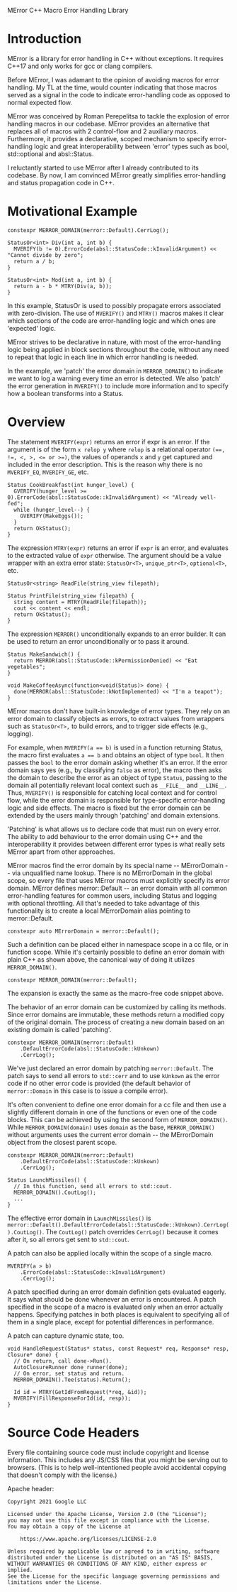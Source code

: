 MError
C++ Macro Error Handling Library

# Introduction
MError is a library for error handling in C++ without exceptions. It requires C++17 and only works for gcc or clang compilers.

Before MError, I was adamant to the opinion of avoiding macros for error handling. My TL at the time, would counter indicating that those macros served as a signal in the code to indicate error-handling code as opposed to normal expected flow.

MError was conceived by Roman Perepelitsa to tackle the explosion of error handling macros in our codebase. MError provides an alternative that replaces all of macros with 2 control-flow and 2 auxiliary macros. Furthermore, it provides a declarative, scoped mechanism to specify error-handling logic and great interoperability between 'error' types such as bool, std::optional and absl::Status.

I reluctantly started to use MError after I already contributed to its codebase. By now, I am convinced MError greatly simplifies error-handling and status propagation code in C++.

# Motivational Example

```
constexpr MERROR_DOMAIN(merror::Default).CerrLog();  

StatusOr<int> Div(int a, int b) {
  MVERIFY(b != 0).ErrorCode(absl::StatusCode::kInvalidArgument) << "Cannot divide by zero";
  return a / b;
}

StatusOr<int> Mod(int a, int b) {
  return a - b * MTRY(Div(a, b));
}
```

In this example, StatusOr<int> is used to possibly propagate errors associated with zero-division. The use of `MVERIFY()` and `MTRY()` macros makes it clear which sections of the code are error-handling logic and which ones are 'expected' logic. 

MError strives to be declarative in nature, with most of the error-handling logic being applied in block sections throughout the code, without any need to repeat that logic in each line in which error handling is needed.

In the example, we 'patch' the error domain in `MERROR_DOMAIN()` to indicate we want to log a warning every time an error is detected. We also 'patch' the error generation in `MVERIFY()` to include more information and to specify how a boolean transforms into a Status. 

# Overview

The statement `MVERIFY(expr)` returns an error if expr is an error. If the argument is of the form `x relop y` where `relop` is a relational operator `(==, !=, <, >, <= or >=)`, the values of operands `x` and `y` get captured and included in the error description. This is the reason why there is no `MVERIFY_EQ`, `MVERIFY_GE`, etc.

```
Status CookBreakfast(int hunger_level) {
  GVERIFY(hunger_level >= 0).ErrorCode(absl::StatusCode::kInvalidArgument) << "Already well-fed";
  while (hunger_level--) {
    GVERIFY(MakeEggs());
  }
  return OkStatus();
}
```

The expression `MTRY(expr)` returns an error if `expr` is an error, and evaluates to the extracted value of `expr` otherwise. The argument should be a value wrapper with an extra error state: `StatusOr<T>`, `unique_ptr<T>`, `optional<T>`, etc.

```
StatusOr<string> ReadFile(string_view filepath);

Status PrintFile(string_view filepath) {
  string content = MTRY(ReadFile(filepath));
  cout << content << endl;
  return OkStatus();
}
```

The expression `MERROR()` unconditionally expands to an error builder. It can be used to return an error unconditionally or to pass it around.

```
Status MakeSandwich() {
  return MERROR(absl::StatusCode::kPermissionDenied) << "Eat vegetables";
}

void MakeCoffeeAsync(function<void(Status)> done) {
  done(MERROR(absl::StatusCode::kNotImplemented) << "I'm a teapot");
}
```

MError macros don't have built-in knowledge of error types. They rely on an error domain to classify objects as errors, to extract values from wrappers such as `StatusOr<T>,` to build errors, and to trigger side effects (e.g., logging). 

For example, when `MVERIFY(a == b)` is used in a function returning Status, the macro first evaluates `a == b` and obtains an object of type `bool`. It then passes the `bool` to the error domain asking whether it's an error. If the error domain says yes (e.g., by classifying `false` as error), the macro then asks the domain to describe the error as an object of type `Status`, passing to the domain all potentially relevant local context such as `__FILE__` and `__LINE__`. Thus,  `MVERIFY()` is responsible for catching local context and for control flow, while the error domain is responsible for type-specific error-handling logic and side effects. The macro is fixed but the error domain can be extended by the users mainly through 'patching' and domain extensions.

'Patching' is what allows us to declare code that must run on every error. The ability to add behaviour to the error domain using C++ and the interoperability it provides between different error types is what really sets MError apart from other approaches.

MError macros find the error domain by its special name -- MErrorDomain -- via unqualified name lookup. There is no MErrorDomain in the global scope, so every file that uses MError macros must explicitly specify its error domain. MError defines merror::Default -- an error domain with all common error-handling features for common users, including Status and logging with optional throttling. All that's needed to take advantage of this functionality is to create a local MErrorDomain alias pointing to merror::Default.

```
constexpr auto MErrorDomain = merror::Default();
```

Such a definition can be placed either in namespace scope in a cc file, or in function scope. While it's certainly possible to define an error domain with plain C++ as shown above, the canonical way of doing it utilizes `MERROR_DOMAIN()`.

```
constexpr MERROR_DOMAIN(merror::Default);
```

The expansion is exactly the same as the macro-free code snippet above.

The behavior of an error domain can be customized by calling its methods. Since error domains are immutable, these methods return a modified copy of the original domain. The process of creating a new domain based on an existing domain is called 'patching'.

```
constexpr MERROR_DOMAIN(merror::Default)
    .DefaultErrorCode(absl::StatusCode::kUnkown)
    .CerrLog();
```

We've just declared an error domain by patching `merror::Default`. The patch says to send all errors to `std::cerr` and to use `kUnkown` as the error code if no other error code is provided (the default behavior of `merror::Domain` in this case is to issue a compile error).

It's often convenient to define one error domain for a cc file and then use a slightly different domain in one of the functions or even one of the code blocks. This can be achieved by using the second form of `MERROR_DOMAIN()`. While `MERROR_DOMAIN(domain)` uses `domain` as the base, `MERROR_DOMAIN()` without arguments uses the current error domain -- the MErrorDomain object from the closest parent scope.

```
constexpr MERROR_DOMAIN(merror::Default)
    .DefaultErrorCode(absl::StatusCode::kUnkown)
    .CerrLog();

Status LaunchMissiles() {
  // In this function, send all errors to std::cout.
  MERROR_DOMAIN().CoutLog();
  ...
}
```

The effective error domain in `LaunchMissiles()` is `merror::Default().DefaultErrorCode(absl::StatusCode::kUnkown).CerrLog().CoutLog()`. The `CoutLog()` patch overrides `CerrLog()` because it comes after it, so all errors get sent to `std::cout`.

A patch can also be applied locally within the scope of a single macro.

```
MVERIFY(a > b)
    .ErrorCode(absl::StatusCode::kInvalidArgument)
    .CerrLog();
```

A patch specified during an error domain definition gets evaluated eagerly. It says what should be done whenever an error is encountered. A patch specified in the scope of a macro is evaluated only when an error actually happens. Specifying patches in both places is equivalent to specifying all of them in a single place, except for potential differences in performance.

<!--
Thus, the following three functions have equivalent behavior.

Status MixedPatches(int n) {
  constexpr GERROR_DOMAIN(gerror::Default)
      .Log(WARNING);
  GVERIFY(n > 0)
      .ErrorCode(INVALID_ARGUMENT)
      .Log(ERROR);
  ...
}

Status DomainPatch(int n) {
  constexpr GERROR_DOMAIN(gerror::Default)
      .Log(WARNING)
      .ErrorCode(INVALID_ARGUMENT)
      .Log(ERROR);
  GVERIFY(n > 0);
  ...
}

Status MacroPatch(int n) {
  constexpr GERROR_DOMAIN(gerror::Default);
  GVERIFY(n > 0)
      .Log(WARNING)
      .ErrorCode(INVALID_ARGUMENT)
      .Log(ERROR);
  ...
}
-->

A patch can capture dynamic state, too.

```
void HandleRequest(Status* status, const Request* req, Response* resp, Closure* done) {
  // On return, call done->Run().
  AutoClosureRunner done_runner(done);
  // On error, set status and return.
  MERROR_DOMAIN().Tee(status).Return();

  Id id = MTRY(GetIdFromRequest(*req, &id));
  MVERIFY(FillResponseForId(id, resp));
}
```
<!--
Extra functionality can be added to an error domain via extensions. For example, we could add the ability to increment a counter on error for monitoring. For this, we would need to implement a Monitoring extension and augment gerror::Domain with it. The usage would look as follows:

// The Monitoring extension adds method `Inc(string_view)` to the error domain.
// Unless `Inc` is called, the behavior of the domain is unchanged.
constexpr GERROR_DOMAIN(gerror::Domain).With(Monitoring);

Status VerifyUser(const User& user) {
  // On error within this function, increment "invalid-user" counter.
  GERROR_DOMAIN().Inc("invalid-user");
  // On error, increment "missing-gaia" counter.
  GVERIFY(user.has_gaia()).Inc("missing-gaia");
  GVERIFY(user.gaia() >= 0).Inc("negative-gaia");
  return OkStatus();
}

gerror::Default is in fact a collection of some two dozen extensions, each responsible for one aspect of the error domain's behavior: DescriptionBuilder enables streaming of error description with operator <<, AcceptOptional enables arguments of type optional<T>, etc.

Performance
Portability
Reference
Symbols
Dependencies
Macros
GERROR_DOMAIN
GERROR
GVERIFY
Expression Decomposition
GTRY
GASSIGN
Error Domain
GErrorDomain
Builder Patch
Status Error Code
Domain Patch
Error Types
Verify Errors
Try Errors
Return Errors
Side Errors
Gotchas
Return Error Type
Void Return Type
Automatic Return Type
GTRY in Expressions
GASSIGN and temporaries
Advanced Features
Introduction


The GTRY() conundrum and

GTRY() uses three GCC and clang compiler extensions: __COUNTER__, statement expressions and the elvis operator (x?:y). It doesn't work with other compilers.

Statement expressions are a non-standard way to create returning expressions, alternatives include both coroutines -- possibly standardized on C++20 -- and throw expressions.

Syntactically, none of those approaches really satisfy me. After successfully adapting coroutines to provide a GTRY() equivalent, the resulting coroutine solution feels backwards. It is my opinion that the language should provide a returning expression syntax first  --one that doesn't use exceptions-- and that coroutines and other features should be built on top of it.

Users with unusual requirements can assemble their own error domains based on the subset of the official extensions that they find useful and replace others with their own implementations. This flexibility is key to arresting the proliferation of error handling macros: if everything can be done by tweaking an error domain with plain C++, there is no need to define new macros.

However, extension implementation is not easy, and as such it is currently discouraged for GError users to create extensions without informing/including gerror-dev@, I hope that C++14 will significantly simplify error domain extensions.

Within google3 the standard error type is Status. When working with legacy or third party code it's occasionally necessary to deal with other kinds of error types and error reporting mechanisms. With a suitable extension, GError can translate foreign error-handling policy to the language of Status, thus restricting and encapsulating the use of custom error policy to a narrow scope.

StatusOr<size_t> CurrentThreadStackSize() {
  // The PThread extension instructs the error domain to handle arguments of
  // type int as pthread error codes.
  GERROR_DOMAIN(gerror::Default).With(PThread);

  pthread_attr_t attr = {};
  GVERIFY(pthread_getattr_np(pthread_self(), &attr));
  size_t stack_size = 0;
  GVERIFY(pthread_attr_getstacksize(&attr, &stack_size));
  GVERIFY(pthread_attr_destroy(&attr));
  return stack_size;
}


TODO(iserna): Indicate which extensions that will not be included in the default domain are in the pipeline.
Performance
Error path has negligible overhead compared to the equivalent hand-written code. In the case of GTRY(), the slowest of all macros, the overhead is around 1.5ns. Successful paths of GVERIFY() and GTRY() have no overhead.
Portability
GTRY() uses three GCC and clang compiler extensions: __COUNTER__, statement expressions and the elvis operator (x?:y). It doesn't work with other compilers. The rest of the library uses standard C++11.
Reference
Symbols
GERROR_DOMAIN
GERROR
GVERIFY
GTRY
GASSIGN
gerror::Default
Dependencies
Build target: //util/gerror.
Include header: util/gerror/gerror.h.
Macros
GERROR_DOMAIN
GERROR_DOMAIN() defines an error domain in the current scope. Other GError macros such as GVERIFY() and GTRY() rely on the error domain to perform their duties.

GERROR_DOMAIN(Base) expands to const auto GErrorDomain = (Base()), which allows you to apply a policy patch by pasting it after the macro. It can be optionally preceded by constexpr.

constexpr GERROR_DOMAIN(gerror::Default).Log(ERROR);


GERROR_DOMAIN() without arguments expands to two declarations:

const auto& _unique_variable_ = GErrorDomain;
const auto GErrorDomain = _unique_variable_


You can use this form to patch an error domain that you already have in scope. For example, suppose you have GErrorDomain in the file scope and want to use GErrorDomain.Log(ERROR) as your error domain in one of the functions.

// At the top of foo.cc.
//
// Within foo.cc, the error domain is
// gerror::Default().DefaultErrorCode(UNKNOWN).
constexpr GERROR_DOMAIN(gerror::Default).DefaultErrorCode(UNKNOWN);

Status Foo(int n) {
  // Within `Foo()`, the error domain is
  // gerror::Default().DefaultErrorCode(UNKNOWN).Log(ERROR).
  GERROR_DOMAIN().Log(ERROR);
  ...
}

GERROR
GERROR() creates an error, which can be returned or passed around.

Status F() {
  return GERROR().ErrorCode(UNIMPLEMENTED) << "Sorry";
}


Simplified expansion:
Status F() {
  return GErrorDomain().GetErrorBuilder(...).ErrorCode(UNIMPLEMENTED) << "Sorry";
}

GVERIFY
GVERIFY(expr) evaluates its argument and returns if it's an error.

Status F(int n) {
  GVERIFY(n > 0).ErrorCode(INVALID_ARGUMENT) << "Nope";
  ...
}


Simplified expansion:
Status F(int n) {
  const auto& domain = GErrorDomain();
  if (domain.IsVerifyError(n > 0))
    return domain.GetErrorBuilder(...).ErrorCode(INVALID_ARGUMENT) << "Nope";
  ...
}

Expression Decomposition
If the argument of GVERIFY() is of the form x relop y where relop is a relational operator (==, !=, <, >, <= or >=), the values of x and y get captured and included in the error description. This is the reason why there is no GVERIFY_EQ(), GVERIFY_GE(), etc.

Status F(int n, int m) {
  // Status description:
  //    foo/bar/baz.cc:195: GVERIFY(n + 1 < m)
  //    Same as: GVERIFY(42 < 24)
  GVERIFY(n + 1 < m);
  ...
}


Parenthesize the expression to disable its decomposition
// Disable expression decomposition.
// The values of n + 1 and m won't be captured.
GVERIFY((n + 1 < m));

GTRY
GTRY(expr) is an expression that unwraps the expression argument if the argument is not an error, otherwise it returns from the current function with the appropriate error type.

StatusOr<int> N();

StatusOr<string> S() {
  int n = GTRY(N());
  return StrCat(n);
}


Simplified expansion:

StatusOr<int> N();

StatusOr<string> S() {
  int n = ({
    const auto& domain = GErrorDomain();
    auto&& input = N();
    if (domain.IsTryError(input)) return domain.GetErrorBuilder(...);
    domain.GetValue(input);
  });
  return StrCat(n);
}


The complete expansion is obviously more complicated to be able to deal with references and temporaries in the argument expression. GTRY(expr) works every time expr should work, i.e. all temporaries last until the end of the full expression which contains GTRY().
Error Domain
The macros rely on an error domain for figuring out whether a given value is an error, for building errors for returning, etc. They find the current error domain by evaluating GErrorDomain().
GErrorDomain
There is no GErrorDomain in the global namespace, so you have to explicitly bring in the error domain you want to use into current scope before you can use GError macros. In order to use the default error domain, put the following at the top of the .cc file right after the using-declarations together with other file-level constants.

constexpr GERROR_DOMAIN(gerror::Default);


You can also define GErrorDomain in block scope.
Builder Patch
An error builder is created whenever an error is detected. It's responsible for constructing the return value. A builder patch is a sequence of function and operator calls on an error builder. It allows you to customize the return value and trigger side effects. The builder patch is evaluated only on the error path.

GERROR() ${builder-patch};
GVERIFY(expr) ${builder-patch};
GTRY(expr, _ ${builder-patch});
GTRY(expr, ${builder-patch});  // only if ${builder-patch} starts with Foo(...)


GERROR() << "blah";
GERROR().ErrorCode(INTERNAL) << "blah";

GVERIFY(n > 0) << "blah";
GVERIFY(n > 0).ErrorCode(INTERNAL) << "blah";

GTRY(expr, _ << "blah");
GTRY(expr, ErrorCode(INTERNAL) << "blah");

// Technically valid but uncommon.
GTRY(expr, _.ErrorCode() << "blah");


Some of the builder patches currently supported by gerror::Default:
<< "blah" << 42 << "blah": fill error description.
ErrorCode(INTERNAL): set error code.
DefaultErrorCode(UNKNOWN): set default error code.
Return(val): return the specified value.
Return<T>(): return an error of the specified type.
Return() or Return<void>(): return void.
Tee(ptr_to_error): fill the error (can be RPC, Task, Status, etc.). 
Tee(callable): If the callable takes no arguments or it can be called with the generated culprit. functor will be called on error.
Log(ERROR): log on error.
Status Error Code
When returning Status or StatusOr<T> GError macros need to figure out which error code to use. They apply the following algorithm:

if ErrorCode() specified {
  use ErrorCode()
}
if input has error code {
  use input error code
}
if DefaultErrorCode() specified {
  use DefaultErrorCode()
}
compile error


Here's an example:
constexpr GERROR_DOMAIN(gerror::Default).DefaultErrorCode(d);
GVERIFY(status);  // it's `status.code()`
GVERIFY(status).ErrorCode(e);  // it's `e`
GVERIFY(n > 0);  // it's d


If you call ErrorCode() or DefaultErrorCode() multiple times, the last call wins. Builder patches are applied after domain patches, which means that ErrorCode() on builder overrides any prior ErrorCode() calls on the domain.
Domain Patch

A domain is the result of evaluation of GErrorDomain(). It's responsible for classifying input values as errors or non-errors and for extracting values from wrappers such as StatusOr<T>. Each execution of a GError macro creates its own domain. 

You can apply a domain patch and save the result in a local GErrorDomain. This way all macros using the domain will have their behavior changed.

constexpr GERROR_DOMAIN(gerror::Default) ${policy-patch};


constexpr GERROR_DOMAIN(gerror::Default).CLib();
GVERIFY(nice(39));  // CLib() is implicit


Domain patches can't be applied to error builders. It's too late to tell the builder how to distinguish between error and non-error inputs -- the input has already been tested and found erroneous at that point.

// Compile error: CLib() is a domain only patch and can't be applied to error 
// builders.
GVERIFY(nice(39)).CLib();


Conversely, builder patches can be applied in GERROR_DOMAIN(). This can be a convenient alternative to specifying the same side effects on every macro invocation.

constexpr GERROR_DOMAIN(gerror::Default)
    .DefaultErrorCode(UNKNOWN)
    .Log(ERROR);

Status F(int n, int m) {
  // DefaultErrorCode(UNKNOWN) and Log(ERROR) are implicit.
  GVERIFY(n > 0);
  GVERIFY(m < 100);
  ...
}


Error Types
gerror::Default error domain supports several error types.
Verify Errors
GVERIFY() with the default error domain currently supports inputs of the following types:
bool
T*
Status
lvalue try errors (VerifyViaTry)

Try Errors
GTRY() with the default error domain currently supports inputs of the following types:
T*
smart pointers
optional<T>
StatusOr<T>

Return Errors
All GError macros with the default error domain can return values of the following types:
bool
T*
smart pointers
void
optional<T>
Status
StatusOr
Side Errors
All GError macros with the default error domain can currently populate side errors (specified via Tee(ptr) builder patch) of the following types:
all return error types

Gotchas
Return Error Type
In most cases, GError macros can infer the type of the error they should return. There are two exceptions: functions returning void and functions with automatic return type deduction.
Void Return Type
GError macros won't compile out of the box in a void returning function. You have to use Return() or Return<void>() builder patch.

void F(int n) {
  // Unless n > 0, return.
  GVERIFY(n > 0).Return();
  ...
}


Use a local GErrorDomain to avoid repeating yourself.

void F(int n) {
  constexpr GERROR_DOMAIN(gerror::Default).Return();
  GVERIFY(n > 0);
  GVERIFY(n < 100);
  ...
}

Automatic Return Type
GError macros won't compile out of the box in a function with automatic return type (e.g., a lambda without the explicit return type). The best solution is to specify the return type.

[](int n) -> Status {
  GVERIFY(n > 0);
  ...
};


However, if the result type is void, it won't help. See Void Return Type above for solution.

An alternative (and not recommended) solution is to use Return(value) or Return<Type>() builder patch.

[](int n) {
  GVERIFY(n > 0).Return<Status>();
  GVERIFY(n > 0).Return(InternalError("should not happen"));
  ...
};

GTRY in Expressions
When using GTRY() in expressions, remember that the order of argument evaluation is unspecified in C++. If you aren't being careful, it's easy to introduce memory leaks and surprising effects that get manifested only when errors happen. Consider the following example:

StatusOr<T> Make();

void Consume(const T&, U* p) { delete p; }

Status Test() {
  // Don't do this: `U` may leak if Make() fails.
  Consume(GTRY(Make()), new U);
  ...
}


new U can get evaluated before GTRY(). If the latter returns, U leaks. Using std::unique_ptr doesn't always fix the problem.

StatusOr<T> Make();

void Consume(const T&, std::unique_ptr<U> p);

Status Test() {
  // Don't do this: `U` may leak if Make() fails.
  Consume(GTRY(Make()), std::unique_ptr<U>(new U));
  ...
}


The compiler is allowed to evaluate new U first, followed by GTRY() and finally call the constructor of std::unique_ptr. If GTRY() returns, U once again leaks. Switching to gtl::MakeUnique<U>() will fix the issue here. However, simplifying the expression by introducing a temporary variable might be better.

Here's another example that doesn't exhibit a memory leak but can still have surprising behaviour when an error occurs.

StatusOr<T> Make();

Status Test(map<string, T>* m) {
  (*m)["abc"] = GTRY(Make());
  ...
}


If Make() returns an error, it's unspecified whether (*m)["abc"] gets evaluated. If it does, the map may end up with a default-constructed value under key "abc".

If you've used C++ with exceptions, these problems should be familiar. You should treat GTRY(expr) the way you would treat a potentially throwing expression.

Advanced Features
GError offers a flexible framework for customizing the behavior of the three macros by defining your own error domain in regular C++. gerror::Default is built on top of the same public API that other google3 packages can use. Status support, description streaming, logging, even the low-level Return() and Tee() patches are implemented in gerror::Default without special support from the macros. 
If gerror::Default doesn't match your needs perfectly, you can either define your own extensions and overlay them, or even build an error domain from scratch.

An error domain allows you to customize the following:
Return error types.
Input error types.
Value unwrapping.
Error side effects.
Error descriptions.
Logging.

The issue of extending and creating error domains is outside the scope of this document, and it is discussed in its own document.

TODO(iserna): The extension API is not documented yet. When stable provide a link to it.

--->

# Source Code Headers

Every file containing source code must include copyright and license
information. This includes any JS/CSS files that you might be serving out to
browsers. (This is to help well-intentioned people avoid accidental copying that
doesn't comply with the license.)

Apache header:

    Copyright 2021 Google LLC

    Licensed under the Apache License, Version 2.0 (the "License");
    you may not use this file except in compliance with the License.
    You may obtain a copy of the License at

        https://www.apache.org/licenses/LICENSE-2.0

    Unless required by applicable law or agreed to in writing, software
    distributed under the License is distributed on an "AS IS" BASIS,
    WITHOUT WARRANTIES OR CONDITIONS OF ANY KIND, either express or implied.
    See the License for the specific language governing permissions and
    limitations under the License.
